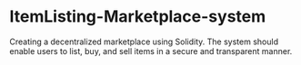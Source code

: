 # ItemListing-Marketplace-system
Creating a decentralized marketplace using Solidity. The system should enable users to list, buy, and sell items in a secure and transparent manner.
